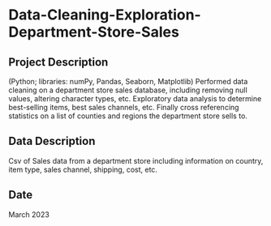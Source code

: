 # Data-Cleaning-Exploration-Department-Store-Sales

## Project Description
(Python; libraries: numPy, Pandas, Seaborn, Matplotlib) Performed data cleaning on a department store sales database, including removing null values, altering character types, etc. Exploratory data analysis to determine best-selling items, best sales channels, etc. Finally cross referencing statistics on a list of counties and regions the department store sells to. 
## Data Description
Csv of Sales data from a department store including information on country, item type, sales channel, shipping, cost, etc.
## Date
March 2023


